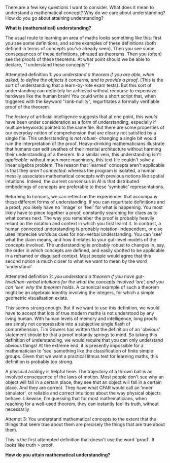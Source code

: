 There are a few key questions I want to consider. What does it mean to understand a mathematical concept? Why do we care about understanding? How do you go about attaining understanding?

**What is (mathematical) understanding?**

The usual route to learning an area of maths looks something like this: first you see some definitions, and some examples of these definitions (both defined in terms of concepts you've already seen). Then you see some consequences of these definitions, phrased as theorems. Then you (often) see the proofs of these theorems. At what point should we be able to declare, "I understand these concepts"?

Attempted definition 1: *you understand a theorem if you are able, when asked, to define the objects it concerns, and to provide a proof*. (This is the sort of understanding that a learn-by-rote exam tests). But this sort of understanding can definitely be achieved without recourse to expensive hardware like the human brain! You could write a short script that, when triggered with the keyword "rank-nullity", regurtitates a formally verifiable proof of the theorem. 

The history of artificial intelligence suggests that at one point, this *would* have been under consideration as a form of understanding, especially if multiple keywords pointed to the same file. But there are some properties of our everyday notion of comprehension that are clearly not satisfied by a single file. This understanding is *not robust*- changing a single bit would ruin the interpretation of the proof. Heavy-drinking mathematicians illustrate that humans can edit swathes of their mental architecture without harming their understanding of a theorem. In a similar vein, this understanding isn't *applicable*: without much more machinery, this text file couldn't solve a linear algebra problem. The reason that 'learned' concepts aren't applicable is that they *aren't connected*: whereas the program is isolated, a human messily associates mathematical concepts with previous notions like spatial intuitions. Indeed, the current consensus in AI is that distributed embeddings of concepts are preferable to these 'symbolic' representations.

Returning to humans, we can reflect on the experiences that accompany these different forms of understanding. If you can regurtitate definitions and a proof, you likely have no 'image' or 'feel' for what is happening. You most likely have to piece together a proof, constantly searching for clues as to what comes next. The way you remember the proof is probably heavily reliant on the notation and context in which you first learnt it. In contrast, a human connected understanding is probably notation-independent, or else uses imprecise words as cues for non-verbal understanding. You can 'see' what the claim means, and how it relates to your gut-level models of the concepts involved. The understanding is probably robust to changes in, say, the order in which concepts are defined, and easily spotted to be applicable in a reframed or disguised context. Most people would agree that this second notion is much closer to what we want to mean by the word 'understand'.

Attempted definition 2: *you understand a theorem if you have gut-level/non-verbal intuitions for the what the concepts involved 'are', and you can 'see' why the theorem holds*. A canonical example of such a theorem might be an algebraic identity involving the integers, for which a simple geometric visualisation exists.

This seems strong enough. But if we want to use this definition, we would have to accept that lots of true modern maths is not understood by any living human. With human levels of memory and intelligence, long proofs are simply not compressible into a subjective single flash of comprehension. Tim Gowers has written that the definition of an 'obvious' statement should be that a proof instantly springs to mind. So taking this definition of understanding, we would require that you can only understand obvious things! At the extreme end, it is presently impossible for a mathematician to 'see' something like the classification of finite simple groups. Given that we want a practical litmus test for learning maths, this definition is probably too strong. 

A physical analogy is helpful here. The trajectory of a thrown ball is an involved consequence of the laws of motion. Most people don't see why an object will fall in a certain place, they see *that* an object will fall in a certain place. And they are correct. They have what CFAR would call an 'inner simulator', or reliable and correct intuitions about the way physical objects behave. Likewise, I'm guessing that for most mathematicians, when reaching for a well-used theorem, they can instantly feel its truth, without necessarily 

Attempt 3: You understand mathematical concepts to the extent that the things that seem true about them are precisely the things that are true about them.

This is the first attempted definition that doesn't use the word 'proof'. It looks like truth > proof.

**How do you attain mathematical understanding?**
